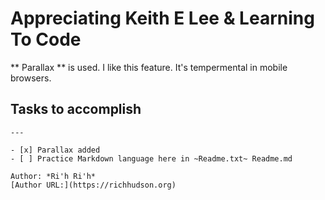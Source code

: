 # Appreciating Keith E Lee & Learning To Code

** Parallax ** is used. I like this feature. It's tempermental in mobile browsers.

## Tasks to accomplish
``` Here is a checklist
---

- [x] Parallax added
- [ ] Practice Markdown language here in ~Readme.txt~ Readme.md

Author: *Ri'h Ri'h*
[Author URL:](https://richhudson.org)

